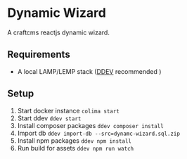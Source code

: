 # Dynamic Wizard
A craftcms reactjs dynamic wizard.

## Requirements
- A local LAMP/LEMP stack ([DDEV](./docs/ddev-local-development.md) recommended )

## Setup
1. Start docker instance `colima start`
2. Start ddev `ddev start`
3. Install composer packages `ddev composer install`
4. Import db `ddev import-db --src=dynamc-wizard.sql.zip`
5. Install npm packages `ddev npm install`
6. Run build for assets `ddev npm run watch`